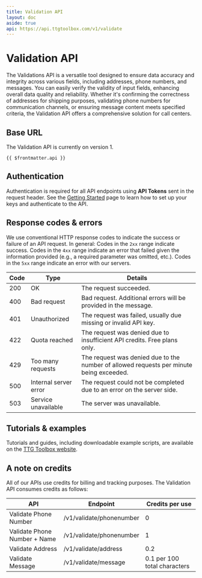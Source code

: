 ```yaml
---
title: Validation API
layout: doc
aside: true
api: https://api.ttgtoolbox.com/v1/validate
---
```


# Validation API

The Validations API is a versatile tool designed to ensure data accuracy and integrity across various fields, including addresses, phone numbers, and messages. You can easily verify the validity of input fields, enhancing overall data quality and reliability. Whether it's confirming the correctness of addresses for shipping purposes, validating phone numbers for communication channels, or ensuring message content meets specified criteria, the Validation API offers a comprehensive solution for call centers.

## Base URL

The Validation API is currently on version 1.

```js-vue
{{ $frontmatter.api }}
```

## Authentication

Authentication is required for all API endpoints using **API Tokens** sent in the request header. See the [Getting Started](/api/getting-started) page to learn how to set up your keys and authenticate to the API.

## Response codes & errors

We use conventional HTTP response codes to indicate the success or failure of an API request. In general: Codes in the `2xx` range indicate success. Codes in the `4xx` range indicate an error that failed given the information provided (e.g., a required parameter was omitted, etc.). Codes in the `5xx` range indicate an error with our servers.

| Code | Type                  | Details                                                                                 |
| ---- | --------------------- | --------------------------------------------------------------------------------------- |
| 200  | OK                    | The request succeeded.                                                                  |
| 400  | Bad request           | Bad request. Additional errors will be provided in the message.                         |
| 401  | Unauthorized          | The request was failed, usually due missing or invalid API key.                         |
| 422  | Quota reached         | The request was denied due to insufficient API credits. Free plans only.                |
| 429  | Too many requests     | The request was denied due to the number of allowed requests per minute being exceeded. |
| 500  | Internal server error | The request could not be completed due to an error on the server side.                  |
| 503  | Service unavailable   | The server was unavailable.                                                             |

## Tutorials & examples

Tutorials and guides, including downloadable example scripts, are available on the [TTG Toolbox website](https://ttgtoolbox.com).

## A note on credits

All of our APIs use credits for billing and tracking purposes. The Validation API consumes credits as follows:

| API                          | Endpoint                 | Credits per use              |
| ---------------------------- | ------------------------ | ---------------------------- |
| Validate Phone Number        | /v1/validate/phonenumber | 0                            |
| Validate Phone Number + Name | /v1/validate/phonenumber | 1                            |
| Validate Address             | /v1/validate/address     | 0.2                          |
| Validate Message             | /v1/validate/message     | 0.1 per 100 total characters |
